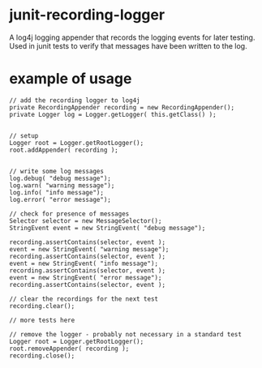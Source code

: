 # junit-recording-logger
A log4j logging appender that records the logging events for later testing. 
Used in junit tests to verify that messages have been written to the log.

# example of usage
    // add the recording logger to log4j
    private RecordingAppender recording = new RecordingAppender();
    private Logger log = Logger.getLogger( this.getClass() );
    
   
    // setup
    Logger root = Logger.getRootLogger();
    root.addAppender( recording );
   
   
    // write some log messages
    log.debug( "debug message");
    log.warn( "warning message");
    log.info( "info message");
    log.error( "error message");
    
    // check for presence of messages
    Selector selector = new MessageSelector();
    StringEvent event = new StringEvent( "debug message");
    
    recording.assertContains(selector, event );
    event = new StringEvent( "warning message");
    recording.assertContains(selector, event );
    event = new StringEvent( "info message");
    recording.assertContains(selector, event );
    event = new StringEvent( "error message");
    recording.assertContains(selector, event );
    
    // clear the recordings for the next test
    recording.clear();
   
    // more tests here
   
    // remove the logger - probably not necessary in a standard test
    Logger root = Logger.getRootLogger();
    root.removeAppender( recording );
    recording.close();
   
